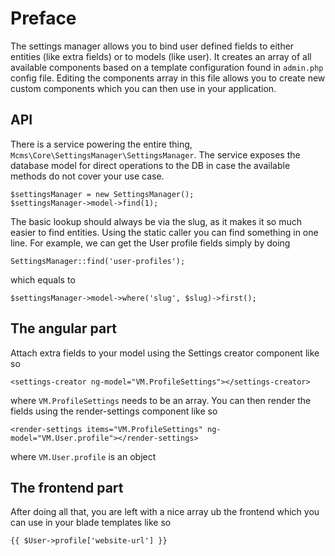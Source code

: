 # Preface
The settings manager allows you to bind user defined fields to either entities (like extra fields)
or to models (like user). It creates an array of all available components based on a template
configuration found in `admin.php` config file. Editing the components array in this file allows
you to create new custom components which you can then use in your application.

## API
There is a service powering the entire thing, `Mcms\Core\SettingsManager\SettingsManager`.
The service exposes the database model for direct operations to the DB in case the available
methods do not cover your use case.
```
$settingsManager = new SettingsManager();
$settingsManager->model->find(1);
```

The basic lookup should always be via the slug, as it makes it so much easier to find entities. 
Using the static caller you can find something in one line. For example, we can get the User profile
fields simply by doing 
```
SettingsManager::find('user-profiles');
```

which equals to 
```
$settingsManager->model->where('slug', $slug)->first();
```

## The angular part
Attach extra fields to your model using the Settings creator component like so
```
<settings-creator ng-model="VM.ProfileSettings"></settings-creator>
```

where `VM.ProfileSettings` needs to be an array. You can then render the fields using the 
render-settings component like so

```
<render-settings items="VM.ProfileSettings" ng-model="VM.User.profile"></render-settings>
```
where `VM.User.profile` is an object

## The frontend part
After doing all that, you are left with a nice array ub the frontend which you can use in
your blade templates like so
```
{{ $User->profile['website-url'] }}
```